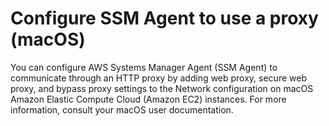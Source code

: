 # Configure SSM Agent to use a proxy \(macOS\)<a name="sysman-proxy-with-ssm-agent-macos"></a>

You can configure AWS Systems Manager Agent \(SSM Agent\) to communicate through an HTTP proxy by adding web proxy, secure web proxy, and bypass proxy settings to the Network configuration on macOS Amazon Elastic Compute Cloud \(Amazon EC2\) instances\. For more information, consult your macOS user documentation\.
